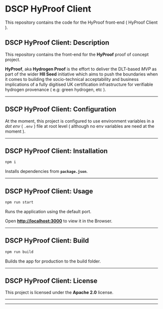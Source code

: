 # DSCP HyProof Client

This repository contains the code for the HyProof front-end ( HyProof Client ).

## DSCP HyProof Client: Description

This repository contains the front-end for the **HyProof** proof of concept project.

**HyProof**, aka **Hydrogen Proof** is the effort to deliver the DLT-based _MVP_ as part of the wider **HII Seed** initiative which aims to push the boundaries when it comes to building the socio-technical acceptability and business implications of a fully digitised UK certification infrastructure for verifiable hydrogen provenance ( e.g: green hydrogen, etc ).

---

## DSCP HyProof Client: Configuration

At the moment, this project is configured to use environment variables in a _dot env_ ( `.env` ) file at root level ( although no env variables are need at the moment ).

---

## DSCP HyProof Client: Installation

```sh
npm i
```

Installs dependencies from **`package.json`**.

---

## DSCP HyProof Client: Usage

```sh
npm run start
```

Runs the application using the default port.

Open **[http://localhost:3000](http://localhost:3000)** to view it in the Browser.

---

## DSCP HyProof Client: Build

```sh
npm run build
```

Builds the app for production to the build folder.

---

## DSCP HyProof Client: License

This project is licensed under the **Apache 2.0** license.

---

---
